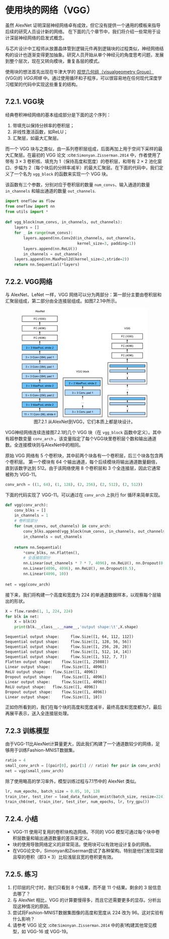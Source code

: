 # 使用块的网络（VGG）

虽然 AlexNet 证明深层神经网络卓有成效，但它没有提供一个通用的模板来指导后续的研究人员设计新的网络。
在下面的几个章节中，我们将介绍一些常用于设计深层神经网络的启发式概念。

与芯片设计中工程师从放置晶体管到逻辑元件再到逻辑块的过程类似，神经网络结构的设计也逐渐变得更加抽象。研究人员开始从单个神经元的角度思考问题，发展到整个层次，现在又转向模块，重复各层的模式。

使用块的想法首先出现在牛津大学的 [视觉几何组（visualgeometry Group）](http://www.robots.ox.ac.uk/~vgg/) (VGG)的 *VGG网络* 中。通过使用循环和子程序，可以很容易地在任何现代深度学习框架的代码中实现这些重复的结构。

## 7.2.1. VGG块

经典卷积神经网络的基本组成部分是下面的这个序列：
1. 带填充以保持分辨率的卷积层；
1. 非线性激活函数，如ReLU；
1. 汇聚层，如最大汇聚层。

而一个 VGG 块与之类似，由一系列卷积层组成，后面再加上用于空间下采样的最大汇聚层。在最初的 VGG 论文 :cite:`Simonyan.Zisserman.2014` 中，作者使用了带有 $3\times3$ 卷积核、填充为 1（保持高度和宽度）的卷积层，和带有 $2 \times 2$ 池化窗口、步幅为 2（每个块后的分辨率减半）的最大汇聚层。在下面的代码中，我们定义了一个名为 `vgg_block` 的函数来实现一个 VGG 块。

该函数有三个参数，分别对应于卷积层的数量 `num_convs`、输入通道的数量 `in_channels`
和输出通道的数量  `out_channels`.

```python
import oneflow as flow
from oneflow import nn
from utils import *

def vgg_block(num_convs, in_channels, out_channels):
    layers = []
    for _ in range(num_convs):
        layers.append(nn.Conv2d(in_channels, out_channels,
                                kernel_size=3, padding=1))
        layers.append(nn.ReLU())
        in_channels = out_channels
    layers.append(nn.MaxPool2d(kernel_size=2,stride=2))
    return nn.Sequential(*layers)
```

## 7.2.2. VGG网络

与 AlexNet、LeNet 一样，VGG 网络可以分为两部分：第一部分主要由卷积层和汇聚层组成，第二部分由全连接层组成。如图7.2.1中所示。

<div align=center>
<img width=400 src="../img/vgg.svg"/>
</div>
<center>图7.2.1 从AlexNet到VGG，它们本质上都是块设计。</center>

VGG神经网络连续连接图7.2.1的几个 VGG 块（在 `vgg_block` 函数中定义）。其中有超参数变量 `conv_arch` 。该变量指定了每个VGG块里卷积层个数和输出通道数。全连接模块则与AlexNet中的相同。

原始 VGG 网络有 5 个卷积块，其中前两个块各有一个卷积层，后三个块各包含两个卷积层。
第一个模块有 64 个输出通道，每个后续模块将输出通道数量翻倍，直到该数字达到 512。由于该网络使用 8 个卷积层和 3 个全连接层，因此它通常被称为 VGG-11。

```python
conv_arch = ((1, 64), (1, 128), (2, 256), (2, 512), (2, 512))
```

下面的代码实现了 VGG-11。可以通过在 `conv_arch` 上执行 for 循环来简单实现。

```python
def vgg(conv_arch):
    conv_blks = []
    in_channels = 1
    # 卷积层部分
    for (num_convs, out_channels) in conv_arch:
        conv_blks.append(vgg_block(num_convs, in_channels, out_channels))
        in_channels = out_channels

    return nn.Sequential(
        *conv_blks, nn.Flatten(),
        # 全连接层部分
        nn.Linear(out_channels * 7 * 7, 4096), nn.ReLU(), nn.Dropout(0.5),
        nn.Linear(4096, 4096), nn.ReLU(), nn.Dropout(0.5),
        nn.Linear(4096, 10))

net = vgg(conv_arch)
```

接下来，我们将构建一个高度和宽度为 224 的单通道数据样本，以观察每个层输出的形状。

```python
X = flow.randn(1, 1, 224, 224)
for blk in net:
    X = blk(X)
    print(blk.__class__.__name__,'output shape:\t',X.shape)
```
    Sequential output shape:	 flow.Size([1, 64, 112, 112])
    Sequential output shape:	 flow.Size([1, 128, 56, 56])
    Sequential output shape:	 flow.Size([1, 256, 28, 28])
    Sequential output shape:	 flow.Size([1, 512, 14, 14])
    Sequential output shape:	 flow.Size([1, 512, 7, 7])
    Flatten output shape:	 flow.Size([1, 25088])
    Linear output shape:	 flow.Size([1, 4096])
    ReLU output shape:	 flow.Size([1, 4096])
    Dropout output shape:	 flow.Size([1, 4096])
    Linear output shape:	 flow.Size([1, 4096])
    ReLU output shape:	 flow.Size([1, 4096])
    Dropout output shape:	 flow.Size([1, 4096])
    Linear output shape:	 flow.Size([1, 10])

正如你所看到的，我们在每个块的高度和宽度减半，最终高度和宽度都为7。最后再展平表示，送入全连接层处理。

## 7.2.3 训练模型

由于VGG-11比AlexNet计算量更大，因此我们构建了一个通道数较少的网络，足够用于训练Fashion-MNIST数据集。

```python
ratio = 4
small_conv_arch = [(pair[0], pair[1] // ratio) for pair in conv_arch]
net = vgg(small_conv_arch)
```

除了使用略高的学习率外，模型训练过程与7.1节中的 AlexNet 类似。

```python
lr, num_epochs, batch_size = 0.05, 10, 128
train_iter, test_iter = load_data_fashion_mnist(batch_size, resize=224)
train_ch6(net, train_iter, test_iter, num_epochs, lr, try_gpu())
```

## 7.2.4. 小结

* VGG-11 使用可复用的卷积块构造网络。不同的 VGG 模型可通过每个块中卷积层数量和输出通道数量的差异来定义。
* 块的使用导致网络定义的非常简洁。使用块可以有效地设计复杂的网络。
* 在VGG论文中，Simonyan和Ziserman尝试了各种架构。特别是他们发现深层且窄的卷积（即$3 \times 3$）比较浅层且宽的卷积更有效。

## 7.2.5. 练习

1. 打印层的尺寸时，我们只看到 8 个结果，而不是 11 个结果。剩余的 3 层信息去哪了？
1. 与 AlexNet 相比，VGG 的计算要慢得多，而且它还需要更多的显存。分析出现这种情况的原因。
1. 尝试将Fashion-MNIST数据集图像的高度和宽度从 224 改为 96。这对实验有什么影响？
1. 请参考 VGG 论文 :cite:`Simonyan.Zisserman.2014` 中的表1构建其他常见模型，如 VGG-16 或 VGG-19。
